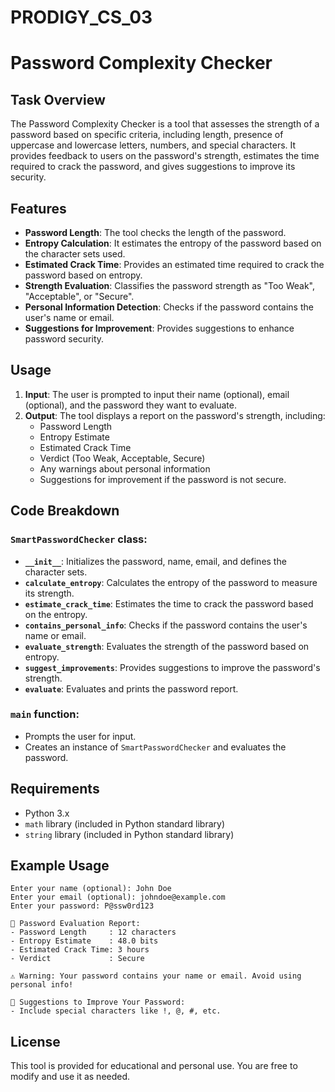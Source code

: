 # PRODIGY_CS_03

# Password Complexity Checker

## Task Overview
The Password Complexity Checker is a tool that assesses the strength of a password based on specific criteria, including length, presence of uppercase and lowercase letters, numbers, and special characters. It provides feedback to users on the password's strength, estimates the time required to crack the password, and gives suggestions to improve its security.

## Features
- **Password Length**: The tool checks the length of the password.
- **Entropy Calculation**: It estimates the entropy of the password based on the character sets used.
- **Estimated Crack Time**: Provides an estimated time required to crack the password based on entropy.
- **Strength Evaluation**: Classifies the password strength as "Too Weak", "Acceptable", or "Secure".
- **Personal Information Detection**: Checks if the password contains the user's name or email.
- **Suggestions for Improvement**: Provides suggestions to enhance password security.

## Usage
1. **Input**: The user is prompted to input their name (optional), email (optional), and the password they want to evaluate.
2. **Output**: The tool displays a report on the password's strength, including:
   - Password Length
   - Entropy Estimate
   - Estimated Crack Time
   - Verdict (Too Weak, Acceptable, Secure)
   - Any warnings about personal information
   - Suggestions for improvement if the password is not secure.

## Code Breakdown

### `SmartPasswordChecker` class:
- **`__init__`**: Initializes the password, name, email, and defines the character sets.
- **`calculate_entropy`**: Calculates the entropy of the password to measure its strength.
- **`estimate_crack_time`**: Estimates the time to crack the password based on the entropy.
- **`contains_personal_info`**: Checks if the password contains the user's name or email.
- **`evaluate_strength`**: Evaluates the strength of the password based on entropy.
- **`suggest_improvements`**: Provides suggestions to improve the password's strength.
- **`evaluate`**: Evaluates and prints the password report.

### `main` function:
- Prompts the user for input.
- Creates an instance of `SmartPasswordChecker` and evaluates the password.

## Requirements
- Python 3.x
- `math` library (included in Python standard library)
- `string` library (included in Python standard library)

## Example Usage

```
Enter your name (optional): John Doe
Enter your email (optional): johndoe@example.com
Enter your password: P@ssw0rd123

🧠 Password Evaluation Report:
- Password Length     : 12 characters
- Entropy Estimate    : 48.0 bits
- Estimated Crack Time: 3 hours
- Verdict             : Secure

⚠️ Warning: Your password contains your name or email. Avoid using personal info!

🔧 Suggestions to Improve Your Password:
- Include special characters like !, @, #, etc.
```

## License
This tool is provided for educational and personal use. You are free to modify and use it as needed.

